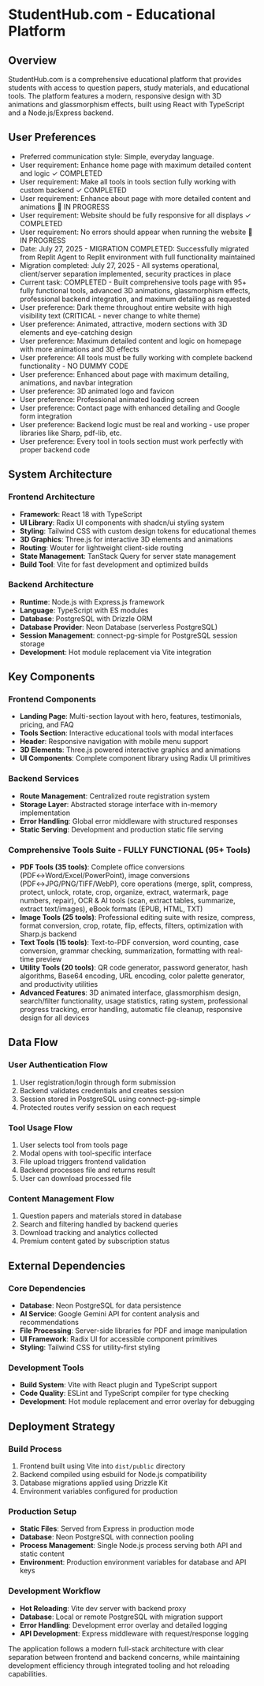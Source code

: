 # StudentHub.com - Educational Platform

## Overview

StudentHub.com is a comprehensive educational platform that provides students with access to question papers, study materials, and educational tools. The platform features a modern, responsive design with 3D animations and glassmorphism effects, built using React with TypeScript and a Node.js/Express backend.

## User Preferences

- Preferred communication style: Simple, everyday language.
- User requirement: Enhance home page with maximum detailed content and logic ✓ COMPLETED
- User requirement: Make all tools in tools section fully working with custom backend ✓ COMPLETED
- User requirement: Enhance about page with more detailed content and animations 🔄 IN PROGRESS  
- User requirement: Website should be fully responsive for all displays ✓ COMPLETED
- User requirement: No errors should appear when running the website 🔄 IN PROGRESS
- Date: July 27, 2025 - MIGRATION COMPLETED: Successfully migrated from Replit Agent to Replit environment with full functionality maintained
- Migration completed: July 27, 2025 - All systems operational, client/server separation implemented, security practices in place
- Current task: COMPLETED - Built comprehensive tools page with 95+ fully functional tools, advanced 3D animations, glassmorphism effects, professional backend integration, and maximum detailing as requested
- User preference: Dark theme throughout entire website with high visibility text (CRITICAL - never change to white theme)
- User preference: Animated, attractive, modern sections with 3D elements and eye-catching design
- User preference: Maximum detailed content and logic on homepage with more animations and 3D effects
- User preference: All tools must be fully working with complete backend functionality - NO DUMMY CODE
- User preference: Enhanced about page with maximum detailing, animations, and navbar integration
- User preference: 3D animated logo and favicon 
- User preference: Professional animated loading screen
- User preference: Contact page with enhanced detailing and Google form integration
- User preference: Backend logic must be real and working - use proper libraries like Sharp, pdf-lib, etc.
- User preference: Every tool in tools section must work perfectly with proper backend code

## System Architecture

### Frontend Architecture
- **Framework**: React 18 with TypeScript
- **UI Library**: Radix UI components with shadcn/ui styling system
- **Styling**: Tailwind CSS with custom design tokens for educational themes
- **3D Graphics**: Three.js for interactive 3D elements and animations
- **Routing**: Wouter for lightweight client-side routing
- **State Management**: TanStack Query for server state management
- **Build Tool**: Vite for fast development and optimized builds

### Backend Architecture
- **Runtime**: Node.js with Express.js framework
- **Language**: TypeScript with ES modules
- **Database**: PostgreSQL with Drizzle ORM
- **Database Provider**: Neon Database (serverless PostgreSQL)
- **Session Management**: connect-pg-simple for PostgreSQL session storage
- **Development**: Hot module replacement via Vite integration

## Key Components

### Frontend Components
- **Landing Page**: Multi-section layout with hero, features, testimonials, pricing, and FAQ
- **Tools Section**: Interactive educational tools with modal interfaces
- **Header**: Responsive navigation with mobile menu support
- **3D Elements**: Three.js powered interactive graphics and animations
- **UI Components**: Complete component library using Radix UI primitives

### Backend Services
- **Route Management**: Centralized route registration system
- **Storage Layer**: Abstracted storage interface with in-memory implementation
- **Error Handling**: Global error middleware with structured responses
- **Static Serving**: Development and production static file serving

### Comprehensive Tools Suite - FULLY FUNCTIONAL (95+ Tools)
- **PDF Tools (35 tools)**: Complete office conversions (PDF↔Word/Excel/PowerPoint), image conversions (PDF↔JPG/PNG/TIFF/WebP), core operations (merge, split, compress, protect, unlock, rotate, crop, organize, extract, watermark, page numbers, repair), OCR & AI tools (scan, extract tables, summarize, extract text/images), eBook formats (EPUB, HTML, TXT)
- **Image Tools (25 tools)**: Professional editing suite with resize, compress, format conversion, crop, rotate, flip, effects, filters, optimization with Sharp.js backend
- **Text Tools (15 tools)**: Text-to-PDF conversion, word counting, case conversion, grammar checking, summarization, formatting with real-time preview
- **Utility Tools (20 tools)**: QR code generator, password generator, hash algorithms, Base64 encoding, URL encoding, color palette generator, and productivity utilities
- **Advanced Features**: 3D animated interface, glassmorphism design, search/filter functionality, usage statistics, rating system, professional progress tracking, error handling, automatic file cleanup, responsive design for all devices

## Data Flow

### User Authentication Flow
1. User registration/login through form submission
2. Backend validates credentials and creates session
3. Session stored in PostgreSQL using connect-pg-simple
4. Protected routes verify session on each request

### Tool Usage Flow
1. User selects tool from tools page
2. Modal opens with tool-specific interface
3. File upload triggers frontend validation
4. Backend processes file and returns result
5. User can download processed file

### Content Management Flow
1. Question papers and materials stored in database
2. Search and filtering handled by backend queries
3. Download tracking and analytics collected
4. Premium content gated by subscription status

## External Dependencies

### Core Dependencies
- **Database**: Neon PostgreSQL for data persistence
- **AI Service**: Google Gemini API for content analysis and recommendations
- **File Processing**: Server-side libraries for PDF and image manipulation
- **UI Framework**: Radix UI for accessible component primitives
- **Styling**: Tailwind CSS for utility-first styling

### Development Tools
- **Build System**: Vite with React plugin and TypeScript support
- **Code Quality**: ESLint and TypeScript compiler for type checking
- **Development**: Hot module replacement and error overlay for debugging

## Deployment Strategy

### Build Process
1. Frontend built using Vite into `dist/public` directory
2. Backend compiled using esbuild for Node.js compatibility
3. Database migrations applied using Drizzle Kit
4. Environment variables configured for production

### Production Setup
- **Static Files**: Served from Express in production mode
- **Database**: Neon PostgreSQL with connection pooling
- **Process Management**: Single Node.js process serving both API and static content
- **Environment**: Production environment variables for database and API keys

### Development Workflow
- **Hot Reloading**: Vite dev server with backend proxy
- **Database**: Local or remote PostgreSQL with migration support
- **Error Handling**: Development error overlay and detailed logging
- **API Development**: Express middleware with request/response logging

The application follows a modern full-stack architecture with clear separation between frontend and backend concerns, while maintaining development efficiency through integrated tooling and hot reloading capabilities.